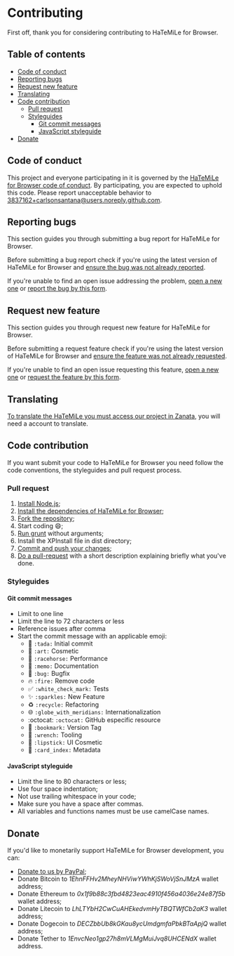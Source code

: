 # Contributing

First off, thank you for considering contributing to HaTeMiLe for Browser.

## Table of contents

* [Code of conduct](#code-of-conduct)
* [Reporting bugs](#reporting-bugs)
* [Request new feature](#request-new-feature)
* [Translating](#translating)
* [Code contribution](#code-contribution)
  * [Pull request](#pull-request)
  * [Styleguides](#styleguides)
    * [Git commit messages](#git-commit-messages)
    * [JavaScript styleguide](#javascript-styleguide)
* [Donate](#donate)

## Code of conduct

This project and everyone participating in it is governed by the [HaTeMiLe for Browser code of conduct](CODE_OF_CONDUCT.md). By participating, you are expected to uphold this code. Please report unacceptable behavior to [3837162+carlsonsantana@users.noreply.github.com](mailto:3837162+carlsonsantana@users.noreply.github.com).

## Reporting bugs

This section guides you through submitting a bug report for HaTeMiLe for Browser.

Before submitting a bug report check if you're using the latest version of HaTeMiLe for Browser and [ensure the bug was not already reported](https://github.com/carlsonsantana/web-extension-hatemile-for-browser/issues).

If you're unable to find an open issue addressing the problem, [open a new one](https://github.com/carlsonsantana/web-extension-hatemile-for-browser/issues/new) or [report the bug by this form](https://docs.google.com/forms/d/e/1FAIpQLSeqs76Stmash5mcebTsSYufg1XiD_vIwewbuSp9s6pSeNEH7A/viewform?usp=sf_link).

## Request new feature

This section guides you through request new feature for HaTeMiLe for Browser.

Before submitting a request feature check if you're using the latest version of HaTeMiLe for Browser and [ensure the feature was not already requested](https://github.com/carlsonsantana/web-extension-hatemile-for-browser/issues).

If you're unable to find an open issue requesting this feature, [open a new one](https://github.com/carlsonsantana/web-extension-hatemile-for-browser/issues/new) or [request the feature by this form](https://docs.google.com/forms/d/e/1FAIpQLSeqs76Stmash5mcebTsSYufg1XiD_vIwewbuSp9s6pSeNEH7A/viewform?usp=sf_link).

## Translating

[To translate the HaTeMiLe you must access our project in Zanata](https://translate.zanata.org/project/view/hatemile), you will need a account to translate.

## Code contribution

If you want submit your code to HaTeMiLe for Browser you need follow the code conventions, the styleguides and pull request process.

### Pull request

1. [Install Node.js](https://nodejs.org/en/download/package-manager/);
2. [Install the dependencies of HaTeMiLe for Browser](https://docs.npmjs.com/cli/install);
3. [Fork the repository](https://help.github.com/articles/fork-a-repo/);
4. Start coding :smile:;
5. [Run grunt](https://gruntjs.com/getting-started) without arguments;
6. Install the XPInstall file in dist directory;
7. [Commit and push your changes](https://help.github.com/articles/adding-a-file-to-a-repository-using-the-command-line/);
8. [Do a pull-request](https://help.github.com/articles/creating-a-pull-request/) with a short description explaining briefly what you've done.

### Styleguides

#### Git commit messages

* Limit to one line
* Limit the line to 72 characters or less
* Reference issues after comma
* Start the commit message with an applicable emoji:
  * :tada: `:tada:` Initial commit
  * :art: `:art:` Cosmetic
  * :racehorse: `:racehorse:` Performance
  * :memo: `:memo:` Documentation
  * :bug: `:bug:` Bugfix
  * :fire: `:fire:` Remove code
  * :white_check_mark: `:white_check_mark:` Tests
  * :sparkles: `:sparkles:` New Feature
  * :recycle: `:recycle:` Refactoring
  * :globe_with_meridians: `:globe_with_meridians:` Internationalization
  * :octocat: `:octocat:` GitHub especific resource
  * :bookmark: `:bookmark:` Version Tag
  * :wrench: `:wrench:` Tooling
  * :lipstick: `:lipstick:` UI Cosmetic
  * :card_index: `:card_index:` Metadata

#### JavaScript styleguide

* Limit the line to 80 characters or less;
* Use four space indentation;
* Not use trailing whitespace in your code;
* Make sure you have a space after commas.
* All variables and functions names must be use camelCase names.

## Donate
  
If you'd like to monetarily support HaTeMiLe for Browser development, you can:
* [Donate to us by PayPal](https://www.paypal.com/cgi-bin/webscr?cmd=_s-xclick&hosted_button_id=7YBQ2ENMUFJW8);
* Donate Bitcoin to *1EhnFFHv2MheyNHViwYWhKjSWoVjSnJMzA* wallet address;
* Donate Ethereum to *0x1f9b88c3fbd4823eac4910f456a4036e24e87f5b* wallet address;
* Donate Litecoin to *LhLTYbH2CwCuAHEkedvmHyTBQTWfCb2aK3* wallet address;
* Donate Dogecoin to *DECZbbUb8kGKau8ycUmdgmfaPbkBTaApjQ* wallet address;
* Donate Tether to *1EnvcNeo1gp27h8mVLMgMuiJvq8UHCENdX* wallet address.
